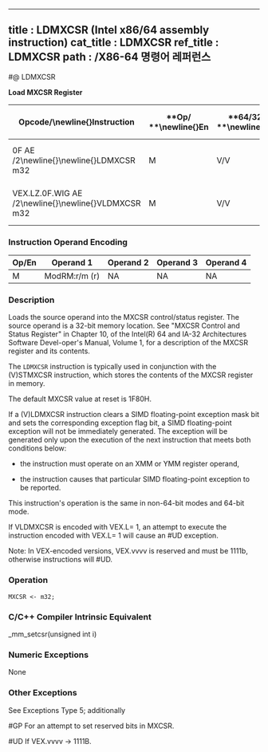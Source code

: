 ----------------------------
title : LDMXCSR (Intel x86/64 assembly instruction)
cat_title : LDMXCSR
ref_title : LDMXCSR
path : /X86-64 명령어 레퍼런스
----------------------------
#@ LDMXCSR

**Load MXCSR Register**

|**Opcode/**\newline{}**Instruction**|**Op/ **\newline{}**En**|**64/32-bit **\newline{}**Mode**|**CPUID **\newline{}**Feature **\newline{}**Flag**|**Description**|
|------------------------------------|------------------------|--------------------------------|--------------------------------------------------|---------------|
|0F AE /2\newline{}\newline{}LDMXCSR m32|M|V/V|SSE|Load MXCSR register from m32.|
|VEX.LZ.0F.WIG AE /2\newline{}\newline{}VLDMXCSR m32|M|V/V|AVX|Load MXCSR register from m32.|
### Instruction Operand Encoding


|Op/En|Operand 1|Operand 2|Operand 3|Operand 4|
|-----|---------|---------|---------|---------|
|M|ModRM:r/m (r)|NA|NA|NA|
### Description


Loads the source operand into the MXCSR control/status register. The source operand is a 32-bit memory location. See "MXCSR Control and Status Register" in Chapter 10, of the Intel(R) 64 and IA-32 Architectures Software Devel-oper's Manual, Volume 1, for a description of the MXCSR register and its contents.

The `LDMXCSR` instruction is typically used in conjunction with the (V)STMXCSR instruction, which stores the contents of the MXCSR register in memory.

The default MXCSR value at reset is 1F80H.

If a (V)LDMXCSR instruction clears a SIMD floating-point exception mask bit and sets the corresponding exception flag bit, a SIMD floating-point exception will not be immediately generated. The exception will be generated only upon the execution of the next instruction that meets both conditions below:

*  the instruction must operate on an XMM or YMM register operand,

*  the instruction causes that particular SIMD floating-point exception to be reported. 

This instruction's operation is the same in non-64-bit modes and 64-bit mode.

If VLDMXCSR is encoded with VEX.L= 1, an attempt to execute the instruction encoded with VEX.L= 1 will cause an #UD exception.

Note: In VEX-encoded versions, VEX.vvvv is reserved and must be 1111b, otherwise instructions will #UD.


### Operation

```info-verb
MXCSR <- m32;
```
### C/C++ Compiler Intrinsic Equivalent


_mm_setcsr(unsigned int i)

### Numeric Exceptions


None

### Other Exceptions


See Exceptions Type 5; additionally

#GP For an attempt to set reserved bits in MXCSR.

#UD If VEX.vvvv ->  1111B.

